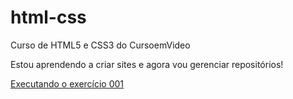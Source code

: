 # html-css
Curso de HTML5 e CSS3 do CursoemVideo

Estou aprendendo a criar sites e agora vou gerenciar repositórios!

<a href="https://vanessarafael87.github.io/html-css/exercicios/ex001/index.html">Executando o exercício 001</a>